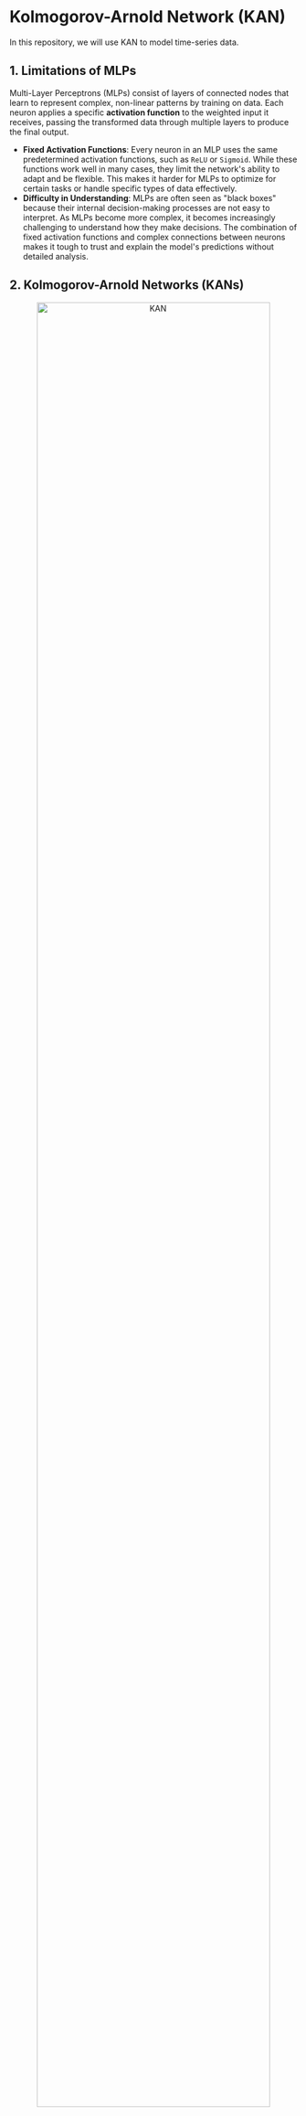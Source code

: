 # Kolmogorov-Arnold Network (KAN)

In this repository, we will use KAN to model time-series data.

## 1. Limitations of MLPs

Multi-Layer Perceptrons (MLPs) consist of layers of connected nodes that learn to represent complex, non-linear patterns by training on data. Each neuron applies a specific **activation function** to the weighted input it receives, passing the transformed data through multiple layers to produce the final output.

- **Fixed Activation Functions**: Every neuron in an MLP uses the same predetermined activation functions, such as `ReLU` or `Sigmoid`. While these functions work well in many cases, they limit the network's ability to adapt and be flexible. This makes it harder for MLPs to optimize for certain tasks or handle specific types of data effectively.
- **Difficulty in Understanding**: MLPs are often seen as "black boxes" because their internal decision-making processes are not easy to interpret. As MLPs become more complex, it becomes increasingly challenging to understand how they make decisions. The combination of fixed activation functions and complex connections between neurons makes it tough to trust and explain the model's predictions without detailed analysis.

## 2. Kolmogorov-Arnold Networks (KANs)

<div align="center">
    <img src="https://miro.medium.com/v2/resize:fit:1400/format:webp/1*imne0qCLt5xlJUnsn3m9pA.png" alt="KAN" width="90%">
</div>

The **Kolmogorov-Arnold theorem** states that:

> ![Note]
> Any multivariate continuous function can be broken down into a combination of single-variable functions and addition.

Unlike traditional MLPs that use fixed activation functions at each neuron, KANs apply learnable activation functions on the connections (edges) between neurons. These activation functions are modeled as **splines**, allowing the network to adapt and find the best transformations during training.

## 3. Understanding Splines

### 3.1 Piecewise Polynomial Splines

A **spline** is a piecewise polynomial function that is smooth at the points where the polynomial pieces connect, known as **knots**. Splines can approximate complex functions by stitching together simple polynomial segments, ensuring continuity and smoothness across the entire range. Mathematically, a spline $S(x)$ of degree $n$ is defined as:

$$
S(x) = \begin{cases}
P_1(x) & \text{for } x \in [x_0, x_1] \\
P_2(x) & \text{for } x \in [x_1, x_2] \\
\vdots \\
P_m(x) & \text{for } x \in [x_{m-1}, x_m]
\end{cases}
$$

where each $P_i(x)$ is a polynomial of degree $n$ defined on the interval $[x_{i-1}, x_i]$, and the spline is smooth at each knot $x_i$.

```python
python draw.py -spline
```

### 3.2 B-splines: A More Flexible Approach

**B-splines** (Basis splines) provide a more powerful and numerically stable way to represent smooth curves. They have several key components:

1. **Control Points**: These points guide the shape of the curve but don't necessarily lie on it. Think of them as "magnetic points" that pull the curve in their direction. Moving a control point affects the curve locally, which makes B-splines ideal for local shape control.

2. **Basis Functions**: Each control point has an associated basis function that determines its influence on the curve at any given point. Key properties:
   - They are non-negative (always $\geq 0$)
   - They sum to 1 at every point (partition of unity)
   - Each basis function has local support (affects only part of the curve)
   - Their shape determines how smoothly the curve transitions

3. **Knot Vector**: A sequence of values that defines where the basis functions start, end, and transition. Multiple knots at a point can create sharp features in the curve.

The B-spline curve is formed by the weighted sum of control points, where the weights are given by the basis functions:

$$
S(t) = \sum_{i=0}^{n} B_i^k(t) C_i
$$

where:
- $C_i$ are the control points
- $B_i^k(t)$ are the basis functions of degree $k$
- $t$ is the parameter along the curve

```python
python draw.py -bspline
```

In KANs, B-splines are used as learnable activation functions on the edges of the network. Each edge has a B-spline defined by coefficients $c_i$ that the network adjusts during training. This allows the activation functions to adapt smoothly to the data, enhancing the network's ability to model complex patterns.

## 4. Mathematical Foundations of KANs

KANs implement the Kolmogorov-Arnold theorem through a structured network architecture that transforms input vectors through layers of learnable univariate functions.

### 4.1 Function Decomposition

Given an input vector $\mathbf{x} = [x_1, x_2, \ldots, x_n]$, KANs approximate a multivariate function $f(\mathbf{x})$ as:

$$
f(\mathbf{x}) = \sum_{q=1}^{2n+1} \Phi_q\left(\sum_{p=1}^n \phi_{q,p}(x_p)\right)
$$

where:
- $\phi_{q,p}(x_p)$ are univariate functions (implemented as B-splines) that transform each input feature
- $\Phi_q$ are combining functions that aggregate the transformed inputs
- $n$ is the input dimension
- The Kolmogorov-Arnold theorem guarantees that $2n+1$ terms are sufficient to approximate any continuous multivariate function.

### 4.2 Layer-wise Transformation

Each layer $l$ in a KAN applies learnable transformations using B-spline functions $\phi_{l,i,j}$:

$$
x_j^{(l+1)} = \sum_{i=1}^{n_l} \phi_{l,i,j}(x_i^{(l)})
$$

where:
- $x_i^{(l)}$ are the outputs from layer $l$
- $x_j^{(l+1)}$ are the inputs to layer $l+1$
- $n_l$ is the number of nodes in layer $l$
- $\phi_{l,i,j}$ are B-spline functions defined by learnable control points

### 4.3 B-spline Implementation

Each univariate function $\phi_{l,i,j}$ is implemented as a B-spline:

$$
\phi_{l,i,j}(t) = \sum_{i=0}^{n} B_i^k(t) c_i
$$

where:
- $B_i^k(t)$ are the basis functions of degree $k$
- $c_i$ are learnable control point coefficients
- $t$ is the input value being transformed

### 4.4 Complete Network Function

The overall KAN output is a composition of layer transformations:

$$
\text{KAN}(\mathbf{x}) = (\Phi_L \circ \Phi_{L-1} \circ \cdots \circ \Phi_0)(\mathbf{x})
$$

where $\Phi_l$ represents the complete transformation at layer $l$.

### 4.5 Key Properties

1. **Universal Approximation**: The network can theoretically approximate any continuous multivariate function.

2. **Interpretability**: Each edge transformation can be visualized and understood through its B-spline representation:

3. **Adaptability**: The control points of each B-spline are learned during training, allowing the network to adapt its activation functions to the specific problem.

4. **Smoothness**: B-spline properties ensure that all transformations are smooth and well-behaved, improving optimization and generalization.

## References

- The Math Behind KAN - [Medium](https://towardsdatascience.com/the-math-behind-kan-kolmogorov-arnold-networks-7c12a164ba95)
- Kolmogorov-Arnold Representation Theorem - [Wikipedia](https://en.wikipedia.org/wiki/Kolmogorov%E2%80%93Arnold_representation_theorem)
